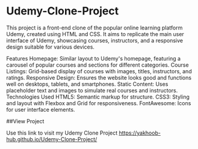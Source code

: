 # Udemy-Clone-Project

This project is a front-end clone of the popular online learning platform Udemy, created using HTML and CSS. It aims to replicate the main user interface of Udemy, showcasing courses, instructors, and a responsive design suitable for various devices.

Features
Homepage: Similar layout to Udemy's homepage, featuring a carousel of popular courses and sections for different categories.
Course Listings: Grid-based display of courses with images, titles, instructors, and ratings.
Responsive Design: Ensures the website looks good and functions well on desktops, tablets, and smartphones.
Static Content: Uses placeholder text and images to simulate real courses and instructors.
Technologies Used
HTML5: Semantic markup for structure.
CSS3: Styling and layout with Flexbox and Grid for responsiveness.
FontAwesome: Icons for user interface elements.

##View Project

Use this link to visit my Udemy Clone Project https://yakhoob-hub.github.io/Udemy-Clone-Project/
